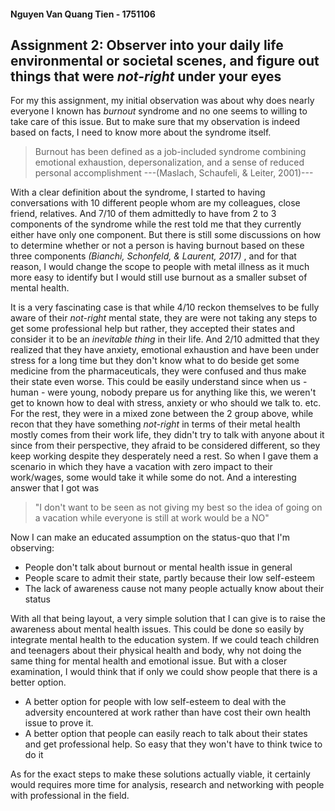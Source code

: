 #### Nguyen Van Quang Tien - 1751106

## Assignment 2: Observer into your daily life environmental or societal scenes, and figure out things that were *not-right* under your eyes

For my this assignment, my initial observation was about why does nearly everyone I known has *burnout* syndrome and no one seems to willing to take care of this issue. But to make sure that my observation is indeed based on facts, I need to know more about the syndrome itself.

>Burnout has been defined as a job-included syndrome combining emotional exhaustion, depersonalization, and a sense of reduced personal accomplishment
>---(Maslach, Schaufeli, & Leiter, 2001)---

With a clear definition about the syndrome, I started to having conversations with 10 different people whom are my colleagues, close friend, relatives. And 7/10 of them admittedly to have from 2 to 3 components of the syndrome while the rest told me that they currently either have only one component. But there is still some discussions on how to determine whether or not a person is having burnout based on these three components *(Bianchi, Schonfeld, & Laurent, 2017)* , and for that reason, I would change the scope to people with metal illness as it much more easy to identify but I would still use burnout as a smaller subset of mental health.

It is a very fascinating case is that while 4/10 reckon themselves to be fully aware of their *not-right* mental state, they are were not taking any steps to get some professional help but rather, they accepted their states and consider it to be an  *inevitable thing* in their life. 
And 2/10 admitted that they realized that they have anxiety, emotional exhaustion and have been under stress for a long time but they don't know what to do beside get some medicine from the pharmaceuticals, they were confused and thus make their state even worse. This could be easily understand since when us - human - were young, nobody prepare us for anything like this, we weren't get to known how to deal with stress, anxiety or who should we talk to. etc.       
For the rest, they were in a mixed zone between the 2 group above, while recon that they have something *not-right* in terms of  their metal health mostly comes from their work life, they didn't try to talk with anyone about it since from their perspective, they afraid to be considered different, so they keep working despite they desperately need a rest. So when I gave them a scenario in which they have a vacation with zero impact to their work/wages, some would take it while some do not. And a interesting answer that I got was 
>"I don't want to be seen as not giving my best so the idea of going on a vacation while everyone is still at work would be a NO" 

Now I can make an educated assumption on the status-quo that I'm observing:
- People don't talk about burnout or mental health issue in general
- People scare to admit their state, partly because their low self-esteem
- The lack of awareness cause not many people actually know about their status

With all that being layout, a very simple solution that I can give is to raise the awareness about mental health issues. This could be done so easily by integrate mental health to the education system. If we could teach children and teenagers about their physical health and body, why not doing the same thing for mental health and emotional issue.
But with a closer examination, I would think that if only we could show people that there is a better option. 
- A better option for people with low self-esteem to deal with the adversity encountered at work rather than have cost their own health issue to prove it.
- A better option that people can easily reach to talk about their states and get professional help. So easy that they won't have to think twice to do it  

As for the exact steps to make these solutions actually viable, it certainly would requires more time for analysis, research and networking with people with professional in the field.